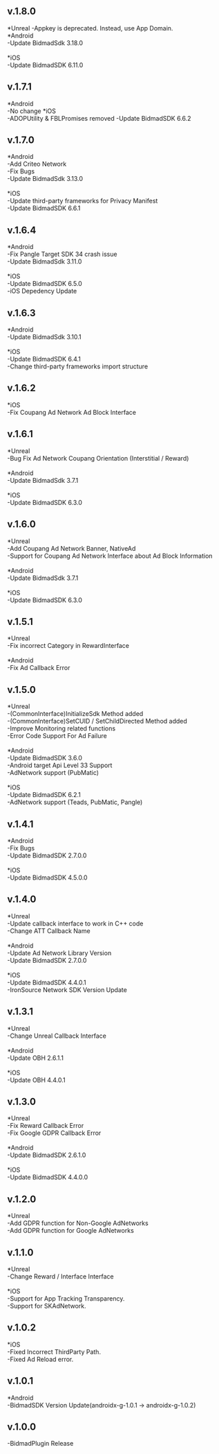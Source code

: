 v.1.8.0
-------------
*Unreal
-Appkey is deprecated. Instead, use App Domain.<br>
*Android<br>
-Update BidmadSdk 3.18.0<br><br>
*iOS<br>
-Update BidmadSDK 6.11.0

v.1.7.1
-------------
*Android<br>
-No change
*iOS<br>
-ADOPUtility & FBLPromises removed
-Update BidmadSDK 6.6.2

v.1.7.0
-------------
*Android<br>
-Add Criteo Network<br>
-Fix Bugs<br>
-Update BidmadSdk 3.13.0<br><br>
*iOS<br>
-Update third-party frameworks for Privacy Manifest<br>
-Update BidmadSDK 6.6.1

v.1.6.4
-------------
*Android<br>
-Fix Pangle Target SDK 34 crash issue<br>
-Update BidmadSdk 3.11.0<br><br>
*iOS<br>
-Update BidmadSDK 6.5.0<br>
-iOS Depedency Update

v.1.6.3
-------------
*Android<br>
-Update BidmadSdk 3.10.1<br><br>
*iOS<br>
-Update BidmadSDK 6.4.1<br>
-Change third-party frameworks import structure

v.1.6.2
-------------
*iOS<br>
-Fix Coupang Ad Network Ad Block Interface

v.1.6.1
-------------
*Unreal<br>
-Bug Fix Ad Network Coupang Orientation (Interstitial / Reward)<br><br>
*Android<br>
-Update BidmadSdk 3.7.1<br><br>
*iOS<br>
-Update BidmadSDK 6.3.0

v.1.6.0
-------------
*Unreal<br>
-Add Coupang Ad Network Banner, NativeAd<br>
-Support for Coupang Ad Network Interface about Ad Block Information<br><br>
*Android<br>
-Update BidmadSdk 3.7.1<br><br>
*iOS<br>
-Update BidmadSDK 6.3.0

v.1.5.1
-------------
*Unreal<br>
-Fix incorrect Category in RewardInterface<br><br>
*Android<br>
-Fix Ad Callback Error

v.1.5.0
-------------
*Unreal<br>
-(CommonInterface)InitializeSdk Method added<br>
-(CommonInterface)SetCUID / SetChildDirected Method added<br>
-Improve Monitoring related functions<br>
-Error Code Support For Ad Failure<br><br>
*Android<br>
-Update BidmadSDK 3.6.0<br>
-Android target Api Level 33 Support<br>
-AdNetwork support (PubMatic)<br><br>
*iOS<br>
-Update BidmadSDK 6.2.1<br>
-AdNetwork support (Teads, PubMatic, Pangle)

v.1.4.1
-------------
*Android<br>
-Fix Bugs<br>
-Update BidmadSDK 2.7.0.0<br><br>
*iOS<br>
-Update BidmadSDK 4.5.0.0

v.1.4.0
-------------
*Unreal<br>
-Update callback interface to work in C++ code<br>
-Change ATT Callback Name<br><br>
*Android<br>
-Update Ad Network Library Version<br>
-Update BidmadSDK 2.7.0.0<br><br>
*iOS<br>
-Update BidmadSDK 4.4.0.1<br>
-IronSource Network SDK Version Update

v.1.3.1
-------------
*Unreal<br>
-Change Unreal Callback Interface<br><br>
*Android<br>
-Update OBH 2.6.1.1<br><br>
*iOS<br>
-Update OBH 4.4.0.1

v.1.3.0
-------------
*Unreal<br>
-Fix Reward Callback Error<br>
-Fix Google GDPR Callback Error<br><br>
*Android<br>
-Update BidmadSDK 2.6.1.0<br><br>
*iOS<br>
-Update BidmadSDK 4.4.0.0

v.1.2.0
-------------
*Unreal<br>
-Add GDPR function for Non-Google AdNetworks<br>
-Add GDPR function for Google AdNetworks

v.1.1.0
-------------
*Unreal<br>
-Change Reward / Interface Interface<br><br>
*iOS<br>
-Support for App Tracking Transparency.<br>
-Support for SKAdNetwork.

v.1.0.2
-------------
*iOS<br>
-Fixed Incorrect ThirdParty Path.<br>
-Fixed Ad Reload error.

v.1.0.1
-------------
*Android<br>
-BidmadSDK Version Update(androidx-g-1.0.1 -> androidx-g-1.0.2)

v.1.0.0
-------------
-BidmadPlugin Release